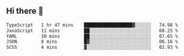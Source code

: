 ## Hi there 👋

<!--START_SECTION:waka-->

```txt
TypeScript   1 hr 47 mins    ██████████████████▓░░░░░░   74.98 %
JavaScript   11 mins         ██░░░░░░░░░░░░░░░░░░░░░░░   08.25 %
YAML         10 mins         ██░░░░░░░░░░░░░░░░░░░░░░░   07.65 %
JSON         8 mins          █▓░░░░░░░░░░░░░░░░░░░░░░░   06.16 %
SCSS         4 mins          ▓░░░░░░░░░░░░░░░░░░░░░░░░   02.93 %
```

<!--END_SECTION:waka-->
